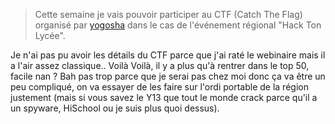 [pinned]: <> (true)
[tags]: <> (event, ctf, cyber, lycée, Y13)
> Cette semaine je vais pouvoir participer au CTF (Catch The Flag) organisé par [yogosha](https://yogosha.com) dans le cas de l'événement régional "Hack Ton Lycée".

Je n'ai pas pu avoir les détails du CTF parce que j'ai raté le webinaire mais il a l'air assez classique.. Voilà Voilà, il y a plus qu'à rentrer dans le top 50, facile nan ? Bah pas trop parce que je serai pas chez moi donc ça va être un peu compliqué, on va essayer de les faire sur l'ordi portable de la région justement (mais si vous savez le Y13 que tout le monde crack parce qu'il a un spyware, HiSchool ou je suis plus quoi dessus).